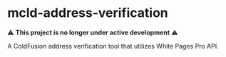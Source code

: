 # mcld-address-verification

:warning: **This project is no longer under active development** :warning:

A ColdFusion address verification tool that utilizes White Pages Pro API.
